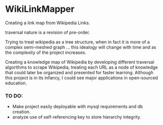 # WikiLinkMapper
Creating a link map from Wikipedia Links.

traversal nature is a revision of pre-order.

Trying to treat wikipedia as a tree structure, when in fact it is more of a complex semi-meshed graph ... this idealogy will change with time and as the complexity of the project increases.

Creating a knowledge map of Wikipedia by developing different traversal algorithms to scrape Wikipedia, treating each URL as a node of knowledge that could later be organized and presented for faster learning. Although this project is in its infancy, I could see major applications in open-sourced education.

### TO DO:
* Make project easily deployable with mysql requirements and db creation.
* analyze use of self-referencing key to store hierarchy integrity.


